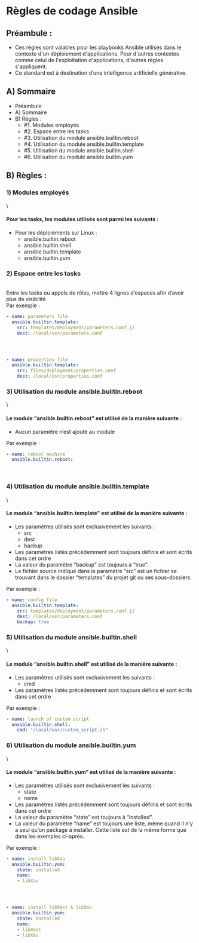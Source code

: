 
# Règles de codage Ansible

## Préambule :

- Ces règles sont valables pour les playbooks Ansible utilisés dans le contexte d'un déploiement d'applications. Pour
   d'autres contextes comme celui de l'exploitation d'applications, d'autres règles s'appliquent.
- Ce standard est à destination dʼune intelligence artificielle générative. 



## A) Sommaire

- Préambule
- A) Sommaire
- B) Règles :
  - #1. Modules employés
  - #2. Espace entre les tasks
  - #3. Utilisation du module ansible.builtin.reboot
  - #4. Utilisation du module ansible.builtin.template
  - #5. Utilisation du module ansible.builtin.shell
  - #6. Utilisation du module ansible.builtin.yum



## B) Règles :

### 1) Modules employés 
\
#### Pour les tasks, les modules utilisés sont parmi les suivants :

- Pour les déploiements sur Linux :
  - ansible.builtin.reboot
  - ansible.builtin.shell
  - ansible.builtin.template
  - ansible.builtin.yum



### 2) Espace entre les tasks
\
Entre les tasks ou appels de rôles, mettre 4 lignes dʼespaces afin dʼavoir plus de visibilité
\
Par exemple :
```yaml
- name: parameters file
  ansible.builtin.template:
    src: templates/deployment/parameters.conf.j2
    dest: /local/usr/parameters.conf




- name: properties file
  ansible.builtin.template:
    src: files/deployment/properties.conf
    dest: /local/usr/properties.conf
```



### 3) Utilisation du module ansible.builtin.reboot
\
#### Le module “ansible.builtin.reboot” est utilisé de la manière suivante :

- Aucun paramètre nʼest ajouté au module



Par exemple :
```yaml
- name: reboot machine 
  ansible.builtin.reboot:
```

<br>

### 4) Utilisation du module ansible.builtin.template
\
#### Le module “ansible.builtin.template” est utilisé de la manière suivante :

- Les paramètres utilisés sont exclusivement les suivants :
  - src
  - dest
  - backup
- Les paramètres listés précédemment sont toujours définis et sont écrits dans cet ordre
- La valeur du paramètre “backup” est toujours à “true”.
- Le fichier source indiqué dans le paramètre “src” est un fichier se trouvant dans le dossier “templates” du projet git
ou ses sous-dossiers.



Par exemple :

```yaml
- name: config file
  ansible.builtin.template:
    src: templates/deployment/parameters.conf.j2
    dest: /local/usr/parameters.conf
    backup: true
```



### 5) Utilisation du module ansible.builtin.shell
\
#### Le module “ansible.builtin.shell” est utilisé de la manière suivante :

- Les paramètres utilisés sont exclusivement les suivants :
  - cmd
- Les paramètres listés précédemment sont toujours définis et sont écrits dans cet ordre



Par exemple :

```yaml
- name: launch of custom script
  ansible.builtin.shell:
    cmd: "/local/usr/custom_script.sh"
```



### 6) Utilisation du module ansible.builtin.yum
\
#### Le module “ansible.builtin.yum” est utilisé de la manière suivante :

- Les paramètres utilisés sont exclusivement les suivants :
  - state
  - name
- Les paramètres listés précédemment sont toujours définis et sont écrits dans cet ordre
- La valeur du paramètre “state” est toujours à “installed”.
- La valeur du paramètre “name” est toujours une liste, même quand il nʼy a seul quʼun package à installer. Cette liste est de la même forme que dans les exemples ci-après.



Par exemple :
```yaml
- name: install libXau
  ansible.builtin.yum:
    state: installed
    name:
    - libXau




- name: install libXext & libXmu
  ansible.builtin.yum:
    state: installed
    name:
    - libXext
    - libXmu
```

